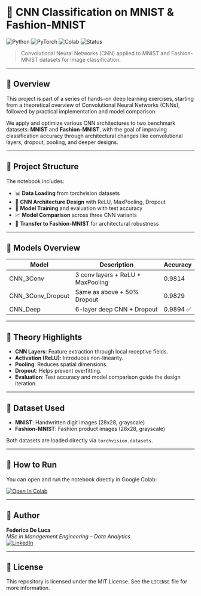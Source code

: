 # 🧠 CNN Classification on MNIST & Fashion-MNIST

![Python](https://img.shields.io/badge/Python-3.10-blue.svg)
![PyTorch](https://img.shields.io/badge/PyTorch-Enabled-red)
![Colab](https://img.shields.io/badge/Notebook-Colab-yellow)
![Status](https://img.shields.io/badge/Status-Completed-brightgreen)

> Convolutional Neural Networks (CNN) applied to MNIST and Fashion-MNIST datasets for image classification.

---

## 📌 Overview

This project is part of a series of hands-on deep learning exercises, starting from a theoretical overview of Convolutional Neural Networks (CNNs), followed by practical implementation and model comparison. 

We apply and optimize various CNN architectures to two benchmark datasets: **MNIST** and **Fashion-MNIST**, with the goal of improving classification accuracy through architectural changes like convolutional layers, dropout, pooling, and deeper designs.

---

## 📂 Project Structure

The notebook includes:

- 📊 **Data Loading** from torchvision datasets
- 🧱 **CNN Architecture Design** with ReLU, MaxPooling, Dropout
- 🧪 **Model Training** and evaluation with test accuracy
- 📈 **Model Comparison** across three CNN variants
- 🧵 **Transfer to Fashion-MNIST** for architectural robustness

---

## 🧪 Models Overview

| Model        | Description                         | Accuracy  |
|--------------|-------------------------------------|-----------|
| CNN_3Conv    | 3 conv layers + ReLU + MaxPooling   | 0.9814    |
| CNN_3Conv_Dropout | Same as above + 50% Dropout      | 0.9829    |
| CNN_Deep     | 6-layer deep CNN + Dropout          | 0.9894 ✅ |

---

## 🧠 Theory Highlights

- **CNN Layers**: Feature extraction through local receptive fields.
- **Activation (ReLU)**: Introduces non-linearity.
- **Pooling**: Reduces spatial dimensions.
- **Dropout**: Helps prevent overfitting.
- **Evaluation**: Test accuracy and model comparison guide the design iteration.

---

## 📁 Dataset Used

- **MNIST**: Handwritten digit images (28x28, grayscale)
- **Fashion-MNIST**: Fashion product images (28x28, grayscale)

Both datasets are loaded directly via `torchvision.datasets`.

---

## 🚀 How to Run

You can open and run the notebook directly in Google Colab:

[![Open In Colab](https://colab.research.google.com/assets/colab-badge.svg)](https://colab.research.google.com/drive/1P_smtfl71kGOWisejECKJtNUVkclxq-P)

---

## 📌 Author

**Federico De Luca**  
_MSc in Management Engineering – Data Analytics_  
[![LinkedIn](https://img.shields.io/badge/LinkedIn-Connect-blue?logo=linkedin)](https://www.linkedin.com/in/federico-de-luca-23certosa)

---

## 📜 License

This repository is licensed under the MIT License. See the `LICENSE` file for more information.

